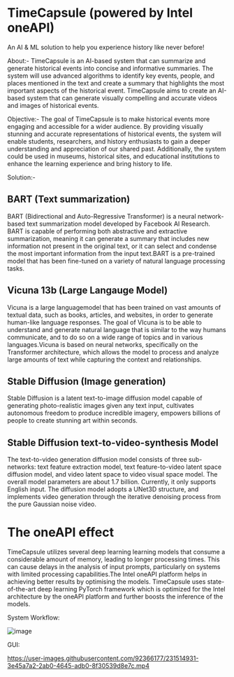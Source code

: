 # TimeCapsule (powered by Intel oneAPI)

An AI & ML solution to help you experience history like never before!

About:- TimeCapsule is an AI-based system that can summarize and generate historical events into concise and informative summaries. The system will use advanced algorithms to identify key events, people, and places mentioned in the text and create a summary that highlights the most important aspects of the historical event. 
TimeCapsule aims to create an AI-based system that can generate visually compelling and accurate videos and images of historical events.

Objective:- The goal of TimeCapsule is to make historical events more engaging and accessible for a wider audience. By providing visually stunning and accurate representations of historical events, the system will enable students, researchers, and history enthusiasts to gain a deeper understanding and appreciation of our shared past. Additionally, the system could be used in museums, historical sites, and educational institutions to enhance the learning experience and bring history to life.

Solution:-

## BART (Text summarization)

BART (Bidirectional and Auto-Regressive Transformer) is a neural network-based text summarization model developed by Facebook AI Research. BART is capable of performing both abstractive and extractive summarization, meaning it can generate a summary that includes new information not present in the original text, or it can select and condense the most important information from the input text.BART is a pre-trained model that has been fine-tuned on a variety of natural language processing tasks.

## Vicuna 13b (Large Langauge Model)

Vicuna is a large languagemodel that has been trained on vast amounts of textual data, such as books, articles, and websites, in order to generate human-like language responses. The goal of VIcuna is to be able to understand and generate natural language that is similar to the way humans communicate, and to do so on a wide range of topics and in various languages.Vicuna is based on neural networks, specifically on the Transformer architecture, which allows the model to process and analyze large amounts of text while capturing the context and relationships.

## Stable Diffusion (Image generation) 

Stable Diffusion is a latent text-to-image diffusion model capable of generating photo-realistic images given any text input, cultivates autonomous freedom to produce incredible imagery, empowers billions of people to create stunning art within seconds.

## Stable Diffusion text-to-video-synthesis Model

The text-to-video generation diffusion model consists of three sub-networks: text feature extraction model, text feature-to-video latent space diffusion model, and video latent space to video visual space model. The overall model parameters are about 1.7 billion. Currently, it only supports English input. The diffusion model adopts a UNet3D structure, and implements video generation through the iterative denoising process from the pure Gaussian noise video.

# The oneAPI effect

TimeCapsule utilizes several deep learning learning models that consume a considerable amount of memory, leading to longer processing times. This can cause delays in the analysis of input prompts, particularly on systems with limited processing capabilities.The Intel oneAPI platform helps in achieving better results by optimising the models. TimeCapsule uses state-of-the-art deep learning PyTorch framework which is optimized for the Intel architecture by the oneAPI platform and further boosts the inference of the models.

System Workflow:

![image](https://user-images.githubusercontent.com/92366177/231512004-149994b8-4259-4bec-8459-ccd799b2da9f.png)

GUI:

https://user-images.githubusercontent.com/92366177/231514931-3e45a7a2-2ab0-4645-adb0-8f30539d8e7c.mp4

